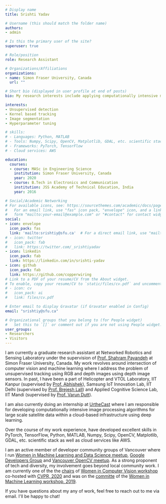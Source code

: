 ```yaml
---
# Display name
title: Srishti Yadav

# Username (this should match the folder name)
authors:
- admin

# Is this the primary user of the site?
superuser: true

# Role/position
role: Research Assistant

# Organizations/Affiliations
organizations:
- name: Simon Fraser University, Canada
  url: ""

# Short bio (displayed in user profile at end of posts)
bio: My research interests include applying computationally intensive machine learning algorithm to computer vision algoritmns.

interests:
- Unsupervised detection
- Kernel based tracking
- Image segmentation
- Hyperparameter tuning

# skills:
# - Languages: Python, MATLAB
# - Tools: Numpy, Scipy, OpenCV, Matplotlib, GDAL, etc. scientific stack
# - Frameworks: PyTorch, TensorFlow
# - Cloud services: AWS

education:
  courses:
  - course: MASc in Engineering Science
    institution: Simon Fraser University, Canada
    year: 2020
  - course: B.Tech in Electronics and Communication
    institution: JSS Academy of Technical Education, India
    year: 2016

# Social/Academic Networking
# For available icons, see: https://sourcethemes.com/academic/docs/page-builder/#icons
#   For an email link, use "fas" icon pack, "envelope" icon, and a link in the
#   form "mailto:your-email@example.com" or "#contact" for contact widget.
social:
- icon: envelope
  icon_pack: fas
  link: 'mailto:srishtiy@sfu.ca'  # For a direct email link, use "mailto:test@example.org".
# - icon: twitter
#   icon_pack: fab
#   link: https://twitter.com/_srishtiyadav
- icon: linkedin
  icon_pack: fab
  link: https://linkedin.com/in/srishti-yadav
- icon: github
  icon_pack: fab
  link: https://github.com/copperwiring
# Link to a PDF of your resume/CV from the About widget.
# To enable, copy your resume/CV to `static/files/cv.pdf` and uncomment the lines below.
# - icon: cv
#   icon_pack: ai
#   link: files/cv.pdf

# Enter email to display Gravatar (if Gravatar enabled in Config)
email: "srishtiy@sfu.ca"

# Organizational groups that you belong to (for People widget)
#   Set this to `[]` or comment out if you are not using People widget.
user_groups:
- Researchers
- Visitors
---
```


I am currently a graduate research assistant at Networked Robotics and Sensing Laboratory under the supervision of [Prof. Shahram Payandeh](https://www.sfu.ca/engineering/faculty-and-staff/faculty/shahram_payandeh.html) at Simon Fraser University, Canada. My work revolves around intersection of computer vision and machine learning where I address the problem of unsupervised tracking using RGB and depth images using depth image sensors. In past, I have been a part of Helicopter and VTOL Laboratory, IIT Kanpur (supervised by [Prof. Abhishek](http://www.iitk.ac.in/aero/abhishek/)), Samsung IoT Innovation Lab, IIT Delhi (supervised by [Prof. Brejesh Lall](http://web.iitd.ac.in/~brejesh/)) and Applied Cognitive Science Lab, IIT Mandi (supervised by [Prof. Varun Dutt](http://faculty.iitmandi.ac.in/~varun/)).

I am also currently doing an internship at [UrtheCast](https://www.urthecast.com/) where I am responsible for developing computationally intensive image processing algorithms for large scale satellite data within a cloud-based infrastructure using deep learning.

Over the course of my work experience,  have developed excellent skills in PyTorch, TensorFlow, Python, MATLAB, Numpy, Scipy, OpenCV, Matplotlib, GDAL, etc. scientific stack as well as cloud services like AWS.

I am an active member of developer community groups of Vancouver where I run [Women in Machine Learning and Data Science meetup](https://www.meetup.com/Vancouver-Women-in-Machine-Learning-and-Data-Science/), [Google Developers Group](https://www.meetup.com/gdg-burnaby/) and [Vancouver OpenCV meetup](https://www.meetup.com/Vancouver-OpenCV-Meetup/). As a strong proponent of tech and diversity, my involvement goes beyond local community work. I am currently one of the the [chairs](https://sites.google.com/view/wicvworkshop-cvpr2020/committee) of [Women in Computer Vision workshop](https://sites.google.com/view/wicvworkshop-cvpr2020/) co-hosted with [CVPR, 2020](http://cvpr2020.thecvf.com/) and was on the [committe](https://wimlworkshop.org/2019/committee/) of the [Women in Machine Learning workshop, 2019](https://wimlworkshop.org/2019/).

If you have questions about my any of work, feel free to reach out to me via email. I'll be happy to chat!
